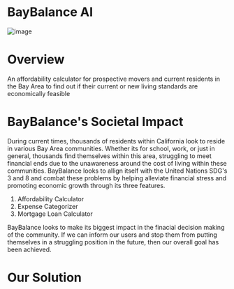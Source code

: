 # BayBalance AI

![image](https://github.com/CarstonB02/Final-Portfolio-Submission/assets/166553377/4d71bebc-a0c8-45d6-8ec3-3829ab4d3fee)

# Overview
An affordability calculator for prospective movers and current residents in the Bay Area to find out if their current or new living standards are economically feasible

# BayBalance's Societal Impact

During current times, thousands of residents within California look to reside in various Bay Area communities. Whether its for school, work, or just in general, thousands find themselves within this area, struggling to meet financial ends due to the unawareness around the cost of living within these communities. BayBalance looks to allign itself with the United Nations SDG's 3 and 8 and combat these problems by helping alleviate financial stress and promoting economic growth through its three features.

1) Affordability Calculator
2) Expense Categorizer
3) Mortgage Loan Calculator

BayBalance looks to make its biggest impact in the finacial decision making of the community. If we can inform our users and stop them from putting themselves in a struggling position in the future, then our overall goal has been achieved.

# **Our Solution**
